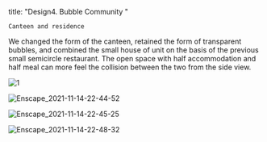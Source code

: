 title: "Design4. Bubble Community "

`Canteen and residence`

We changed the form of the canteen, retained the form of transparent bubbles, and combined the small house of unit on the basis of the previous small semicircle restaurant. The open space with half accommodation and half meal can more feel the collision between the two from the side view.

![1](https://user-images.githubusercontent.com/90487072/144084015-1bc84475-d6ab-462c-ac7d-15b163d4b7c5.png)

![Enscape_2021-11-14-22-44-52](https://user-images.githubusercontent.com/90487072/144084040-b0a6d7f5-64ba-4acf-a23c-bd1f041c4a54.png)

![Enscape_2021-11-14-22-45-25](https://user-images.githubusercontent.com/90487072/144084069-e50ee63f-a501-46e7-b561-bed7b0dd14d9.png)

![Enscape_2021-11-14-22-48-32](https://user-images.githubusercontent.com/90487072/144084099-f17190c9-a25a-4926-a8a3-ee841f7ba9cc.png)
